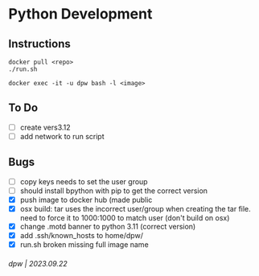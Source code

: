 # Python Development

## Instructions

```
docker pull <repo>
./run.sh

docker exec -it -u dpw bash -l <image>
```


## To Do 

* [ ] create vers3.12
* [ ] add network to run script

## Bugs

* [ ] copy keys needs to set the user group
* [ ] should install bpython with pip to get the correct version
* [x] push image to docker hub (made public
* [x] osx build: tar uses the incorrect user/group when creating the tar file.  need to force it to 1000:1000 to match user (don't build on osx)
* [x] change .motd banner to python 3.11 (correct version)
* [x] add .ssh/known_hosts to home/dpw/
* [x] run.sh broken missing full image name

###### dpw | 2023.09.22

